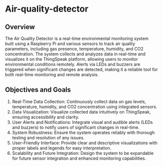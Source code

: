 # Air-quality-detector

## Overview
The Air Quality Detector is a real-time environmental monitoring system built using a Raspberry Pi and various sensors to track air quality parameters, including gas presence, temperature, humidity, and CO2 concentration. The system collects and analyzes data in real-time and visualizes it on the ThingSpeak platform, allowing users to monitor environmental conditions remotely. Alerts via LEDs and buzzers are triggered when significant changes are detected, making it a reliable tool for both real-time monitoring and remote analysis.

## Objectives and Goals
1. Real-Time Data Collection: Continuously collect data on gas levels, temperature, humidity, and CO2 concentration using integrated sensors.
2. Data Visualization: Visualize collected data intuitively on ThingSpeak, ensuring accessibility and clarity.
3. User Alerts and Notifications: Integrate visual and audible alerts (LEDs and buzzers) to notify users of significant changes in real-time.
4. System Robustness: Ensure the system operates reliably with thorough testing and resolution of any issues.
5. User-Friendly Interface: Provide clear and descriptive visualizations with proper labels and legends for easy interpretation.
6. Scalability and Future Integration: Design the system to be expandable for future sensor integration and enhanced monitoring capabilities.
